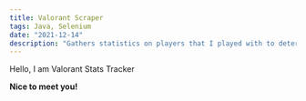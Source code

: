 ```yaml
---
title: Valorant Scraper
tags: Java, Selenium
date: "2021-12-14"
description: "Gathers statistics on players that I played with to determine any correlation between ranks and certain statistics."
---
```


Hello, I am Valorant Stats Tracker

**Nice to meet you!**